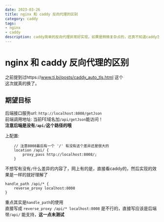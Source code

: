 ```yaml
---
date: 2023-03-26
title: nginx 和 caddy 反向代理的区别
category: caddy
tags:
- nginx
- caddy
description: caddy简单的反向代理非常好实现，如果是稍微复杂点的，还真不知道caddy怎么写，查资料都不好查，官网翻了半天都没有，为了自动证书特性还是google到了，虽然知道底层用的是acme.sh的，还是不想额外单独自己装
---
```

# nginx 和 caddy 反向代理的区别

之前提到过https://www.ti.bi/posts/caddy_auto_tls.html 这个  
这次就真的换了。

## 期望目标
后端接口服务url: `http://localhost:8008/getJson`  
前端调用地址: 当前FE域名加`/api/getJson`能访问！  
**注意后端是没有`/api/`这个路径的哦**


上配置:
```nginx
    // 注意8008最后有一个 '/' 有没有这个差异还是很大的
    location /api/ {
        proxy_pass http://localhost:8008/;
    }
```
不想写有没有`/`什么差异的内容了，网上有的是，直接看caddy的，然后实现的效果是一样的就好理解了

```nginx
handle_path /api/* {
    reverse_proxy localhost:8008
}
```
重点其实是`handle_path`的使用  
直接写成 `reverse_proxy /api/* localhost:8008` 是不行的，直接写应该是后端带`/api/` 能支持，**这一点未测试**
